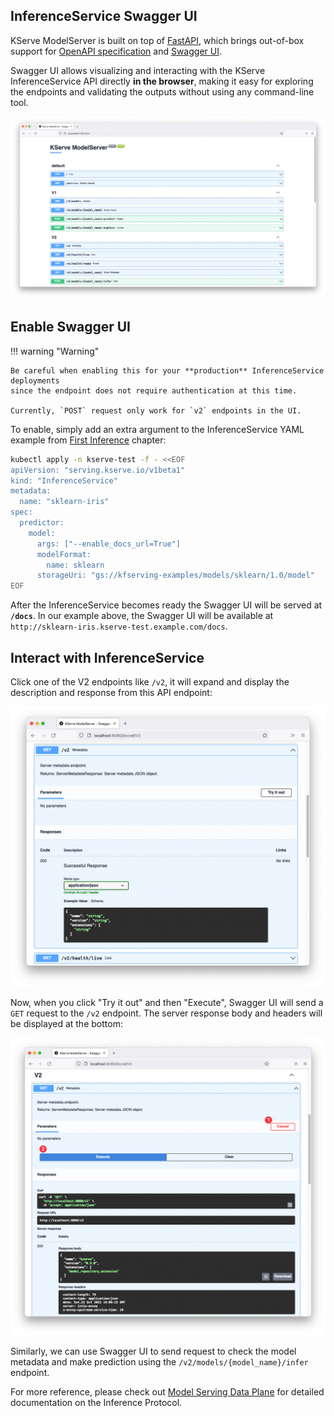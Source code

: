 ## InferenceService Swagger UI

KServe ModelServer is built on top of [FastAPI](https://github.com/tiangolo/fastapi), which brings out-of-box support for [OpenAPI specification](https://www.openapis.org/) and [Swagger UI](https://swagger.io/tools/swagger-ui/).

Swagger UI allows visualizing and interacting with the KServe InferenceService API directly **in the browser**, making it easy for exploring the endpoints and validating the outputs without using any command-line tool.

![KServe ModelServer Swagger UI](../images/swagger/kserve-swagger-ui.png)

## Enable Swagger UI

!!! warning "Warning"

    Be careful when enabling this for your **production** InferenceService deployments
    since the endpoint does not require authentication at this time.

    Currently, `POST` request only work for `v2` endpoints in the UI.

To enable, simply add an extra argument to the InferenceService YAML example from [First Inference](../first_isvc) chapter:

```bash hl_lines="9"
kubectl apply -n kserve-test -f - <<EOF
apiVersion: "serving.kserve.io/v1beta1"
kind: "InferenceService"
metadata:
  name: "sklearn-iris"
spec:
  predictor:
    model:
      args: ["--enable_docs_url=True"]
      modelFormat:
        name: sklearn
      storageUri: "gs://kfserving-examples/models/sklearn/1.0/model"
EOF
```

After the InferenceService becomes ready the Swagger UI will be served at **`/docs`**. 
In our example above, the Swagger UI will be available at `http://sklearn-iris.kserve-test.example.com/docs`.

## Interact with InferenceService

Click one of the V2 endpoints like `/v2`, it will expand and display the description and response from this API endpoint:

![V2 Metadata](../images/swagger/v2-metadata.png)

Now, when you click "Try it out" and then "Execute", Swagger UI will send a `GET` request to the `/v2` endpoint. The server response body and headers will be displayed at the bottom:

![V2 Metadata](../images/swagger/v2-metadata-try-out.png)

Similarly, we can use Swagger UI to send request to check the model metadata and make prediction using the `/v2/models/{model_name}/infer` endpoint.

For more reference, please check out [Model Serving Data Plane](../modelserving/data_plane.md) for detailed documentation on the Inference Protocol.
